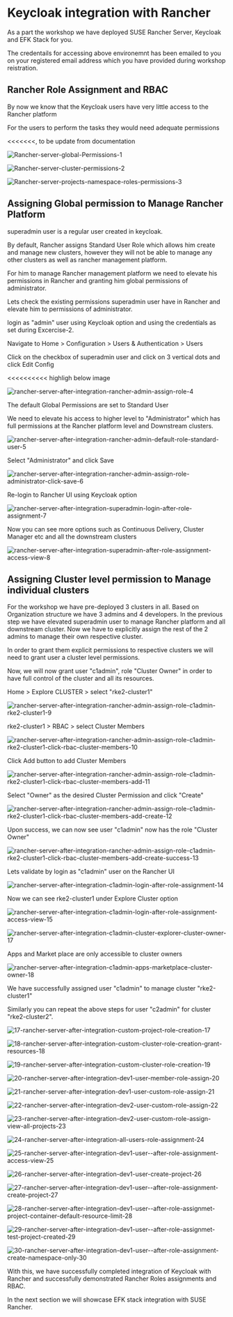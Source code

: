 # Keycloak integration with Rancher



As a part the workshop we have deployed SUSE Rancher Server, Keycloak and EFK Stack for you.

The credentails for accessing above environemnt has been emailed to you on your registered email address which you have provided during workshop reistration.





## Rancher Role Assignment and RBAC

By now we know that the Keycloak users have very little access to the Rancher platform

For the users to perform the tasks they would need adequate permissions

<<<<<<<, to be update from documentation



![Rancher-server-global-Permissions-1](../images/Rancher-server-global-Permissions-1.jpg)



![Rancher-server-cluster-permissions-2](../images/Rancher-server-cluster-permissions-2.jpg)



![Rancher-server-projects-namespace-roles-permissions-3](../images/Rancher-server-projects-namespace-roles-permissions-3.jpg)



## Assigning Global permission to Manage Rancher Platform

superadmin user is a regular user created in keycloak.

By default, Rancher assigns Standard User Role which allows him create and manage new clusters, however they will not be able to manage any other clusters as well as rancher management platform.

For him to manage Rancher management platform we need to elevate his permissions in Rancher and granting him global permissions of administrator.

Lets check the existing permissions superadmin user have in Rancher and elevate him to permissions of administrator.

login as "admin" user using Keycloak option and using the credentials as set during Excercise-2.

Navigate to Home > Configuration > Users & Authentication > Users

Click on the checkbox of superadmin user and click on 3 vertical dots and click Edit Config

<<<<<<<<<< highligh below image

![rancher-server-after-integration-rancher-admin-assign-role-4](../images/rancher-server-after-integration-rancher-admin-assign-role-4.jpg)

The default Global Permissions are set to Standard User

We need to elevate his access to higher level to "Administrator" which has full permissions at the Rancher platform level and Downstream clusters.

![rancher-server-after-integration-rancher-admin-default-role-standard-user-5](../images/rancher-server-after-integration-rancher-admin-default-role-standard-user-5.jpg)

Select "Administrator" and click Save

![rancher-server-after-integration-rancher-admin-assign-role-administrator-click-save-6](../images/rancher-server-after-integration-rancher-admin-assign-role-administrator-click-save-6.jpg)

Re-login to Rancher UI using Keycloak option

![rancher-server-after-integration-superadmin-login-after-role-assignment-7](../images/rancher-server-after-integration-superadmin-login-after-role-assignment-7.jpg)

Now you can see more options such as Continuous Delivery, Cluster Manager etc and all the downstream clusters

![rancher-server-after-integration-superadmin-after-role-assignment-access-view-8](../images/rancher-server-after-integration-superadmin-after-role-assignment-access-view-8.jpg)





## Assigning Cluster level permission to Manage individual clusters

For the workshop we have pre-deployed 3 clusters in all.
Based on Organization structure we have 3 admins and 4 developers.
In the previous step we have elevated superadmin user to manage Rancher platform and all downstream cluster.
Now we have to explicitly assign the rest of the 2 admins to manage their own respective cluster.

In order to grant them explicit permissions to respective clusters we will need to grant user a cluster level permissions.

Now, we will now grant user "c1admin", role "Cluster Owner" in order to have full control of the cluster and all its resources.

Home > Explore CLUSTER > select "rke2-cluster1"

![rancher-server-after-integration-rancher-admin-assign-role-c1admin-rke2-cluster1-9](../images/rancher-server-after-integration-rancher-admin-assign-role-c1admin-rke2-cluster1-9.jpg)



rke2-cluster1 > RBAC > select Cluster Members

![rancher-server-after-integration-rancher-admin-assign-role-c1admin-rke2-cluster1-click-rbac-cluster-members-10](../images/rancher-server-after-integration-rancher-admin-assign-role-c1admin-rke2-cluster1-click-rbac-cluster-members-10.jpg)



Click Add button to add Cluster Members

![rancher-server-after-integration-rancher-admin-assign-role-c1admin-rke2-cluster1-click-rbac-cluster-members-add-11](../images/rancher-server-after-integration-rancher-admin-assign-role-c1admin-rke2-cluster1-click-rbac-cluster-members-add-11.jpg)

Select "Owner" as the desired Cluster Permission and click "Create"

![rancher-server-after-integration-rancher-admin-assign-role-c1admin-rke2-cluster1-click-rbac-cluster-members-add-create-12](../images/rancher-server-after-integration-rancher-admin-assign-role-c1admin-rke2-cluster1-click-rbac-cluster-members-add-create-12.jpg)

Upon success, we can now see user "c1admin" now has the role "Cluster Owner"

![rancher-server-after-integration-rancher-admin-assign-role-c1admin-rke2-cluster1-click-rbac-cluster-members-add-create-success-13](../images/rancher-server-after-integration-rancher-admin-assign-role-c1admin-rke2-cluster1-click-rbac-cluster-members-add-create-success-13.jpg)

Lets validate by login as "c1admin" user on the Rancher UI

![rancher-server-after-integration-c1admin-login-after-role-assignment-14](../images/rancher-server-after-integration-c1admin-login-after-role-assignment-14.jpg)

Now we can see rke2-cluster1 under Explore Cluster option

![rancher-server-after-integration-c1admin-login-after-role-assignment-access-view-15](../images/rancher-server-after-integration-c1admin-login-after-role-assignment-access-view-15.jpg)



![rancher-server-after-integration-c1admin-cluster-explorer-cluster-owner-17](../images/rancher-server-after-integration-c1admin-cluster-explorer-cluster-owner-17-1645457523440.jpg)

Apps and Market place are only accessible to cluster owners

![rancher-server-after-integration-c1admin-apps-marketplace-cluster-owner-18](../images/rancher-server-after-integration-c1admin-apps-marketplace-cluster-owner-18.jpg)

We have successfully assigned user "c1admin" to manage cluster "rke2-cluster1"

Similarly you can repeat the above steps for user "c2admin" for cluster "rke2-cluster2".





![17-rancher-server-after-integration-custom-project-role-creation-17](../images/17-rancher-server-after-integration-custom-project-role-creation-17.jpg)





![18-rancher-server-after-integration-custom-cluster-role-creation-grant-resources-18](../images/18-rancher-server-after-integration-custom-cluster-role-creation-grant-resources-18.jpg)











![19-rancher-server-after-integration-custom-cluster-role-creation-19](../images/19-rancher-server-after-integration-custom-cluster-role-creation-19.jpg)





![20-rancher-server-after-integration-dev1-user-member-role-assign-20](../images/20-rancher-server-after-integration-dev1-user-member-role-assign-20.jpg)



![21-rancher-server-after-integration-dev1-user-custom-role-assign-21](../images/21-rancher-server-after-integration-dev1-user-custom-role-assign-21.jpg)





![22-rancher-server-after-integration-dev2-user-custom-role-assign-22](../images/22-rancher-server-after-integration-dev2-user-custom-role-assign-22.jpg)



![23-rancher-server-after-integration-dev2-user-custom-role-assign-view-all-projects-23](../images/23-rancher-server-after-integration-dev2-user-custom-role-assign-view-all-projects-23.jpg)







![24-rancher-server-after-integration-all-users-role-assignment-24](../images/24-rancher-server-after-integration-all-users-role-assignment-24.jpg)





![25-rancher-server-after-integration-dev1-user--after-role-assignment-access-view-25](../images/25-rancher-server-after-integration-dev1-user--after-role-assignment-access-view-25.jpg)



![26-rancher-server-after-integration-dev1-user-create-project-26](../images/26-rancher-server-after-integration-dev1-user-create-project-26.jpg)





![27-rancher-server-after-integration-dev1-user--after-role-assignment-create-project-27](../images/27-rancher-server-after-integration-dev1-user--after-role-assignment-create-project-27.jpg)











![28-rancher-server-after-integration-dev1-user--after-role-assignmet-project-container-default-resource-limit-28](../images/28-rancher-server-after-integration-dev1-user--after-role-assignmet-project-container-default-resource-limit-28.jpg)









![29-rancher-server-after-integration-dev1-user--after-role-assignmet-test-project-created-29](../images/29-rancher-server-after-integration-dev1-user--after-role-assignmet-test-project-created-29.jpg)



![30-rancher-server-after-integration-dev1-user--after-role-assignment-create-namespace-only-30](../images/30-rancher-server-after-integration-dev1-user--after-role-assignment-create-namespace-only-30.jpg)



With this, we have successfully completed integration of Keycloak with Rancher and successfully demonstrated Rancher Roles assignments and RBAC.

In the next section we will showcase EFK stack integration with SUSE Rancher.




